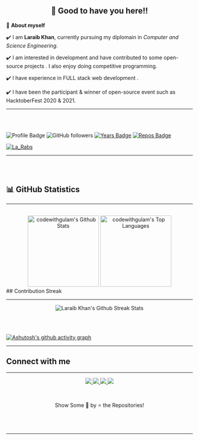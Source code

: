 <!--ABOUT ME CODE-->

<!-- WAKING HAND WITH GOOD TO HAVE YOU TEXT-->
<h2 align=center>👋 Good to have you here!!</h2>

🌱 **About myself**<br>

✔️ I am **Laraib Khan**, currently pursuing my diplomain in *Computer and Science Engineering*. <br>

✔️ I am interested in development and have contributed to some open-source projects . I also enjoy doing competitive programming. <br>

✔️ I have experience in FULL stack web development .<br>

✔️ I have been the participant & winner of  open-source event such as HacktoberFest 2020 & 2021.
  <hr>
  <br>
  
  <br>
  
<!--  PROFILES VIEWS

🌱 **Profile Views**&nbsp;&nbsp;&nbsp;&nbsp;&nbsp;&nbsp;&nbsp;
![visitors](https://profile-counter.glitch.me/codewithgulam/count.svg?align=center)

 -->
 
<!-- badges -->
![Profile Badge](https://komarev.com/ghpvc/?username=codewithgulam)
![GitHub followers](https://img.shields.io/github/followers/codewithgulam?label=Follow&style=social)
[![Years Badge](https://badges.pufler.dev/years/codewithgulam)](https://badges.pufler.dev/years/codewithgulam)
[![Repos Badge](https://badges.pufler.dev/repos/codewithgulam)](https://badges.pufler.dev/repos/codewithgulam)
<p align="left"> <a href="https://twitter.com/La_Rabs" target="blank"><img src="https://img.shields.io/twitter/follow/La_Rabs?logo=twitter&style=for-the-badge" alt="La_Rabs" /></a> </p>
<hr>
<br><br>

## &#128202; GitHub Statistics
  <hr>
  <br/>
  <div align="center"
    <a href="https://github.com/anuraghazra/github-readme-stats">
      <img alt="codewithgulam's Github Stats" src="https://denvercoder1-github-readme-stats.vercel.app/api/?username=codewithgulam&show_icons=true&count_private=true&theme=react&hide_border=true&bg_color=1F222E&title_color=F85D7F&icon_color=F8D866" height="192px"/>
    </a>
    <a href="https://github.com/anuraghazra/github-readme-stats">
      <img alt="codewithgulam's Top Languages" src="https://github-readme-stats.vercel.app/api/top-langs/?username=codewithgulam&langs_count=8&layout=compact&theme=react&hide_border=true&bg_color=1F222E&title_color=F85D7F&icon_color=F8D866&hide=Jupyter%20Notebook" height="192px"/>     </a>
      </div>
 ## Contribution Streak
<hr>

<p align="center">
    <img alt="Laraib Khan's Github Streak Stats" src="http://github-readme-streak-stats.herokuapp.com/?user=codewithlaraib&theme=dark" />
    
</p>
<br><br>

[![Ashutosh's github activity graph](https://activity-graph.herokuapp.com/graph?username=codewithgulam&theme=react-dark)](https://github.com/ashutosh00710/github-readme-activity-graph)

<hr>

## Connect with me
<hr>

<p align="center">
    <a href="https://www.linkedin.com/in/laraib-khan-5926101a4/">
      <img src="https://img.shields.io/badge/Rabs_-0077B5?style=for-the-badge&logo=linkedin&logoColor=white" />
    </a>
    <a href="https://instagram.com/la_rabs_">
      <img src="https://img.shields.io/badge/La_rabs_-E4405F?style=for-the-badge&logo=Instagram&logoColor=white" />
    </a>
    <a href="https://twitter.com/La_Rabs">
      <img src="https://img.shields.io/badge/La-Raib-1DA1F2?style=for-the-badge&logo=twitter&logoColor=white" />
    </a>
    <a href="https://www.facebook.com/mohdlaraibkhan.mlk/">
      <img src="https://img.shields.io/badge/Rabs-1DA1F2?style=for-the-badge&logo=facebook&logoColor=white" />
    </a>
  
</p>
<br />
  <p align="center">
    Show Some &#128147; by &#11088; the Repositories!
  </p>
</p>
<br><br> 
<hr>
<br><br> 

